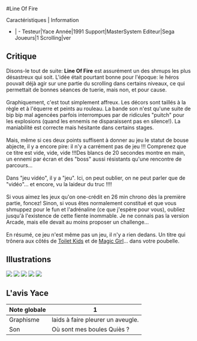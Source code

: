 #Line Of Fire

Caractéristiques | Information
- | -
Testeur|Yace
Année|1991
Support|MasterSystem
Editeur|Sega
Joueurs|1
Scrolling|ver

## Critique
Disons-le tout de suite: <b>Line Of Fire</b> est assurément un des shmups les plus désastreux qui soit. L'idée était pourtant bonne pour l'époque: le héros pouvait déjà agir sur une partie du scrolling dans certains niveaux,  ce qui permettait de bonnes séances de tuerie, mais non, et pour cause.<br/><br/>Graphiquement, c'est tout simplement affreux. Les décors sont taillés à la règle et à l'équerre et peints au rouleau. La bande son n'est qu'une suite de bip bip mal agencées parfois interrompues par de ridicules "puitch" pour les explosions (quand les ennemis ne disparaissent pas en silence!). La maniabilité est correcte mais hésitante dans certains stages.<br/><br/>Mais, même si ces deux points suffisent à donner au jeu le statut de bouse abjecte, il y a encore pire: il n'y a carrément pas de jeu !!! Comprenez que ce titre est vide, vide, vide !!!Des blancs de 20 secondes montre en main, un ennemi par écran et des "boss" aussi résistants qu'une rencontre de parcours...<br/><br/>Dans "jeu vidéo", il y a "jeu". Ici, on peut oublier, on ne peut parler que de "vidéo"... et encore, vu la laideur du truc !!!!<br/><br/>Si vous aimez les jeux qu'on one-crédit en 26 min chrono dès la première partie, foncez! Sinon, si vous êtes normalement constitué et que vous shmuppez pour le fun et l'adrénaline (ce que j'espère pour vous), oubliez jusqu'à l'existence de cette fiente inommable. Je ne connais pas la version Arcade, mais elle devait au moins proposer un challenge...<br/><br/>En résumé, ce jeu n'est même pas un jeu, il n'y a rien dedans. Un titre qui trônera aux côtés de <a href="http://www.shmup.com/index.php?page=fiche&id=424">Toilet Kids</a> et de <a href="http://www.shmup.com/index.php?page=fiche&id=395">Magic Girl</a>... dans votre poubelle.

## Illustrations
![](http://www.shmup.com/images/thumbs/img_fiche_1_729.gif)
![](http://www.shmup.com/images/thumbs/img_fiche_2_729.gif)
![](http://www.shmup.com/images/thumbs/img_fiche_3_729.gif)
![](http://www.shmup.com/images/thumbs/img_fiche_4_729.gif)
![](http://www.shmup.com/images/thumbs/)

## L'avis Yace
Note globale|1
-|-
Graphisme|laids à faire pleurer un aveugle.
Son|Où sont mes boules Quiès ?
